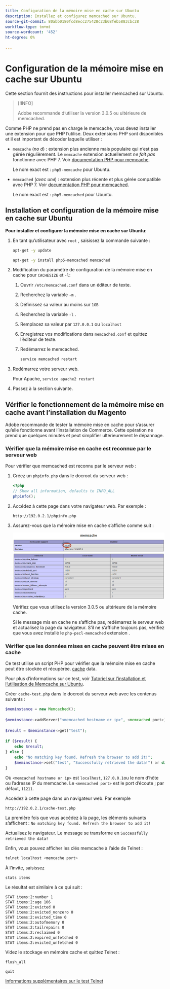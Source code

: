 ```yaml
---
title: Configuration de la mémoire mise en cache sur Ubuntu
description: Installez et configurez memcached sur Ubuntu.
source-git-commit: 80abb0180fcd8ecc275428c23b68feb5883cbc28
workflow-type: tm+mt
source-wordcount: '452'
ht-degree: 0%

---
```



# Configuration de la mémoire mise en cache sur Ubuntu

Cette section fournit des instructions pour installer memcached sur Ubuntu.

>[!INFO]
>
>Adobe recommande d’utiliser la version 3.0.5 ou ultérieure de memcached.

Comme PHP ne prend pas en charge le memcache, vous devez installer une extension pour que PHP l’utilise. Deux extensions PHP sont disponibles et il est important de décoder laquelle utiliser :

- `memcache` (_no d_) : extension plus ancienne mais populaire qui n’est pas gérée régulièrement.
Le `memcache` extension actuellement _ne fait pas_ fonctionne avec PHP 7. Voir [documentation PHP pour memcache](https://www.php.net/manual/en/book.memcache.php).

   Le nom exact est : `php5-memcache` pour Ubuntu.

- `memcached` (_avec un`d`_) : extension plus récente et plus gérée compatible avec PHP 7. Voir [documentation PHP pour memcached](https://www.php.net/manual/en/book.memcached.php).

   Le nom exact est : `php5-memcached` pour Ubuntu.

## Installation et configuration de la mémoire mise en cache sur Ubuntu

**Pour installer et configurer la mémoire mise en cache sur Ubuntu**:

1. En tant qu’utilisateur avec `root` , saisissez la commande suivante :

   ```bash
   apt-get -y update
   ```

   ```bash
   apt-get -y install php5-memcached memcached
   ```

1. Modification du paramètre de configuration de la mémoire mise en cache pour `CACHESIZE` et `-l`:

   1. Ouvrir `/etc/memcached.conf` dans un éditeur de texte.
   1. Recherchez la variable `-m` .
   1. Définissez sa valeur au moins sur `1GB`
   1. Recherchez la variable `-l` .
   1. Remplacez sa valeur par `127.0.0.1` ou `localhost`
   1. Enregistrez vos modifications dans `memcached.conf` et quittez l’éditeur de texte.
   1. Redémarrez le memcached.

      ```bash
      service memcached restart
      ```

1. Redémarrez votre serveur web.

   Pour Apache, `service apache2 restart`

1. Passez à la section suivante.

## Vérifier le fonctionnement de la mémoire mise en cache avant l’installation du Magento

Adobe recommande de tester la mémoire mise en cache pour s’assurer qu’elle fonctionne avant l’installation de Commerce. Cette opération ne prend que quelques minutes et peut simplifier ultérieurement le dépannage.

### Vérifier que la mémoire mise en cache est reconnue par le serveur web

Pour vérifier que memcached est reconnu par le serveur web :

1. Créez un `phpinfo.php` dans le docroot du serveur web :

   ```php
   <?php
   // Show all information, defaults to INFO_ALL
   phpinfo();
   ```

1. Accédez à cette page dans votre navigateur web. Par exemple :

   ```http
   http://192.0.2.1/phpinfo.php
   ```

1. Assurez-vous que la mémoire mise en cache s’affiche comme suit :

   ![Vérifiez que la mémoire mise en cache est reconnue par le serveur web.](../../assets/configuration/memcache.png)

   Vérifiez que vous utilisez la version 3.0.5 ou ultérieure de la mémoire cache.

   Si le message mis en cache ne s’affiche pas, redémarrez le serveur web et actualisez la page du navigateur. S’il ne s’affiche toujours pas, vérifiez que vous avez installé le `php-pecl-memcached` extension .

### Vérifier que les données mises en cache peuvent être mises en cache

Ce test utilise un script PHP pour vérifier que la mémoire mise en cache peut être stockée et récupérée. [cache](https://glossary.magento.com/cache) data.

Pour plus d’informations sur ce test, voir [Tutoriel sur l’installation et l’utilisation de Memcache sur Ubuntu](https://www.digitalocean.com/community/tutorials/how-to-install-and-use-memcache-on-ubuntu-14-04).

Créer `cache-test.php` dans le docroot du serveur web avec les contenus suivants :

```php
$meminstance = new Memcached();

$meminstance->addServer("<memcached hostname or ip>", <memcached port>);

$result = $meminstance->get("test");

if ($result) {
    echo $result;
} else {
    echo "No matching key found. Refresh the browser to add it!";
    $meminstance->set("test", "Successfully retrieved the data!") or die("Could not save anything to memcached...");
}
```

Où `<memcached hostname or ip>` est `localhost`, `127.0.0.1`ou le nom d’hôte ou l’adresse IP du memcache. Le `<memcached port>` est le port d’écoute ; par défaut, `11211`.

Accédez à cette page dans un navigateur web. Par exemple

```http
http://192.0.2.1/cache-test.php
```

La première fois que vous accédez à la page, les éléments suivants s’affichent : `No matching key found. Refresh the browser to add it!`

Actualisez le navigateur. Le message se transforme en `Successfully retrieved the data!`

Enfin, vous pouvez afficher les clés memcache à l’aide de Telnet :

```bash
telnet localhost <memcache port>
```

À l’invite, saisissez

```shell
stats items
```

Le résultat est similaire à ce qui suit :

```terminal
STAT items:2:number 1
STAT items:2:age 106
STAT items:2:evicted 0
STAT items:2:evicted_nonzero 0
STAT items:2:evicted_time 0
STAT items:2:outofmemory 0
STAT items:2:tailrepairs 0
STAT items:2:reclaimed 0
STAT items:2:expired_unfetched 0
STAT items:2:evicted_unfetched 0
```

Videz le stockage en mémoire cache et quittez Telnet :

```shell
flush_all
```

```shell
quit
```

[Informations supplémentaires sur le test Telnet](https://darkcoding.net/software/memcached-list-all-keys/)
